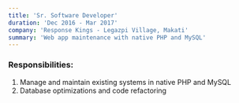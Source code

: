 ```yaml
---
title: 'Sr. Software Developer'
duration: 'Dec 2016 - Mar 2017'
company: 'Response Kings - Legazpi Village, Makati'
summary: 'Web app maintenance with native PHP and MySQL'
---
```

### Responsibilities:
1. Manage and maintain existing systems in native PHP and MySQL
2. Database optimizations and code refactoring
